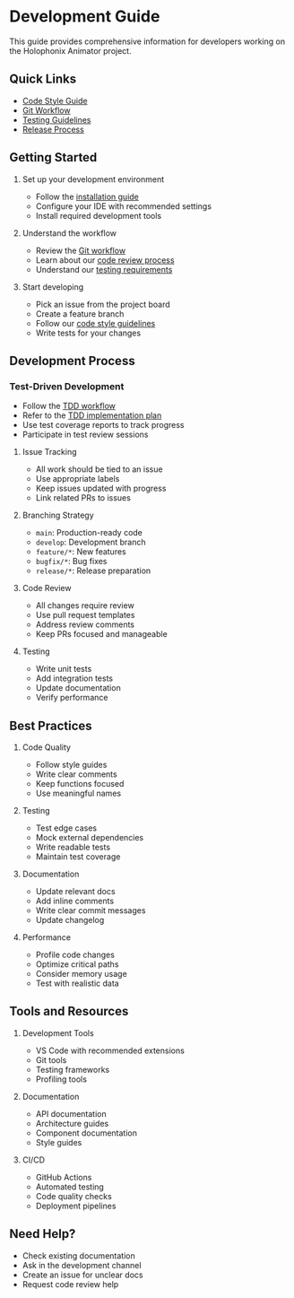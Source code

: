 # Development Guide

This guide provides comprehensive information for developers working on the Holophonix Animator project.

## Quick Links

- [Code Style Guide](code-style.md)
- [Git Workflow](git-workflow.md)
- [Testing Guidelines](testing-guidelines.md)
- [Release Process](release-process.md)

## Getting Started

1. Set up your development environment
   - Follow the [installation guide](../getting-started/installation.md)
   - Configure your IDE with recommended settings
   - Install required development tools

2. Understand the workflow
   - Review the [Git workflow](git-workflow.md)
   - Learn about our [code review process](code-review.md)
   - Understand our [testing requirements](testing-guidelines.md)

3. Start developing
   - Pick an issue from the project board
   - Create a feature branch
   - Follow our [code style guidelines](code-style.md)
   - Write tests for your changes

## Development Process

### Test-Driven Development
- Follow the [TDD workflow](testing-guidelines.md#tdd-workflow)
- Refer to the [TDD implementation plan](test-driven-development-plan.md)
- Use test coverage reports to track progress
- Participate in test review sessions

1. Issue Tracking
   - All work should be tied to an issue
   - Use appropriate labels
   - Keep issues updated with progress
   - Link related PRs to issues

2. Branching Strategy
   - `main`: Production-ready code
   - `develop`: Development branch
   - `feature/*`: New features
   - `bugfix/*`: Bug fixes
   - `release/*`: Release preparation

3. Code Review
   - All changes require review
   - Use pull request templates
   - Address review comments
   - Keep PRs focused and manageable

4. Testing
   - Write unit tests
   - Add integration tests
   - Update documentation
   - Verify performance

## Best Practices

1. Code Quality
   - Follow style guides
   - Write clear comments
   - Keep functions focused
   - Use meaningful names

2. Testing
   - Test edge cases
   - Mock external dependencies
   - Write readable tests
   - Maintain test coverage

3. Documentation
   - Update relevant docs
   - Add inline comments
   - Write clear commit messages
   - Update changelog

4. Performance
   - Profile code changes
   - Optimize critical paths
   - Consider memory usage
   - Test with realistic data

## Tools and Resources

1. Development Tools
   - VS Code with recommended extensions
   - Git tools
   - Testing frameworks
   - Profiling tools

2. Documentation
   - API documentation
   - Architecture guides
   - Component documentation
   - Style guides

3. CI/CD
   - GitHub Actions
   - Automated testing
   - Code quality checks
   - Deployment pipelines

## Need Help?

- Check existing documentation
- Ask in the development channel
- Create an issue for unclear docs
- Request code review help

